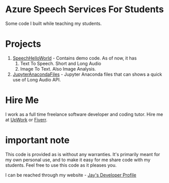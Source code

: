 # Azure Speech Services For Students

Some code I built while teaching my students.

# Projects

1. [SpeechHelloWorld](SpeechHelloWorld) - Contains demo code. As of now, it has 
    1. Text To Speech. Short and Long Audio
    1. Image To Text. Also Image Analysis.
1. [JupyterAnacondaFiles](JupyterAnacondaFiles) - Jupyter Anaconda files that can shows a quick use of Long Audio API.

# Hire Me

I work as a full time freelance software developer and coding tutor. Hire me at [UpWork](https://www.upwork.com/fl/vijayasimhabr) or [Fiverr](https://www.fiverr.com/jay_codeguy).

# important note

This code is provided as is without any warranties. It's primarily meant for my own personal use, and to make it easy for me share code with my students. Feel free to use this code as it pleases you.

I can be reached through my website - [Jay's Developer Profile](https://jay-study-nildana.github.io/developerprofile)
